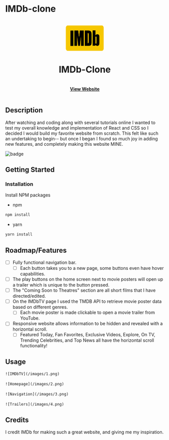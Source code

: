 # IMDb-clone

<!-- PROJECT LOGO -->
<br />
<div align="center">
  <a href="https://github.com/Anthony-Cortese/IMDb-Clone">
    <img src="./images/logo.png" alt="Logo" width="120" height="80">
  </a>

<h1 align="center">IMDb-Clone</h1>

  <p align="center">
    <br />
    <a href="https://akc-imdb.netlify.app/"><strong>View Website</strong></a>
    <br />
    <br />
</div>

## Description

After watching and coding along with several tutorials online I wanted to test my overall knowledge and implementation of React and CSS so I decided I would build my favorite website from scratch. This felt like such an undertaking to begin-- but once I began I found so much joy in adding new features, and completely making this website MINE.

![badge](https://img.shields.io/badge/license-MITLicense-brightorange)

## Getting Started

### Installation

Install NPM packages

- npm

```sh
npm install
```

- yarn

```sh
yarn install
```

## Roadmap/Features

- [ ] Fully functional navigation bar.
  - [ ] Each button takes you to a new page, some buttons even have hover capabilities.
- [ ] The play buttons on the home screen next to movie posters will open up a trailer which is unique to the button pressed.
- [ ] The "Coming Soon to Theatres" section are all short films that I have directed/edited.
- [ ] On the IMDbTV page I used the TMDB API to retrieve movie poster data based on different genres.
  - [ ] Each movie poster is made clickable to open a movie trailer from YouTube.
- [ ] Responsive website allows information to be hidden and revealed with a horizontal scroll.
  - [ ] Featured Today, Fan Favorites, Exclusive Videos, Explore, On TV, Trending Celebrities, and Top News all have the horizontal scroll functionality!

## Usage

    ![IMDbTV](/images/1.png)

    ![Homepage](/images/2.png)

    ![Navigation](/images/3.png)

    ![Trailers](/images/4.png)

## Credits

I credit IMDb for making such a great website, and giving me my inspiration.

<!-- Deployed site: https://akc-imdb.netlify.app/ -->
